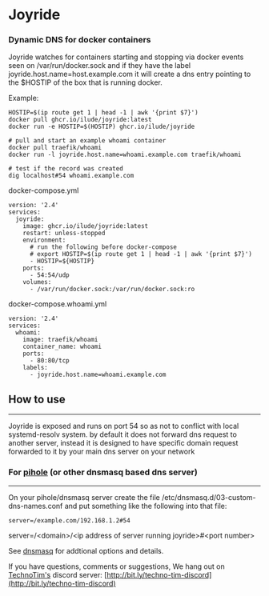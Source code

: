 # Joyride
### Dynamic DNS for docker containers

Joyride watches for containers starting and stopping via docker events seen on /var/run/docker.sock and if they have the label joyride.host.name=host.example.com it will create a dns entry pointing to the $HOSTIP of the box that is running docker.

Example:
```
HOSTIP=$(ip route get 1 | head -1 | awk '{print $7}')
docker pull ghcr.io/ilude/joyride:latest
docker run -e HOSTIP=$(HOSTIP) ghcr.io/ilude/joyride

# pull and start an example whoami container
docker pull traefik/whoami
docker run -l joyride.host.name=whoami.example.com traefik/whoami

# test if the record was created
dig localhost#54 whoami.example.com
```

docker-compose.yml
```
version: '2.4'
services:
  joyride:
    image: ghcr.io/ilude/joyride:latest
    restart: unless-stopped
    environment:
      # run the following before docker-compose
      # export HOSTIP=$(ip route get 1 | head -1 | awk '{print $7}')
      - HOSTIP=${HOSTIP}
    ports:
      - 54:54/udp
    volumes:
      - /var/run/docker.sock:/var/run/docker.sock:ro
```

docker-compose.whoami.yml
```
version: '2.4'
services:
  whoami:
    image: traefik/whoami
    container_name: whoami
    ports:
      - 80:80/tcp
    labels:
      - joyride.host.name=whoami.example.com
```
## How to use
***
Joyride is exposed and runs on port 54 so as not to conflict with local systemd-resolv system. by default it does not forward dns request to another server, instead it is designed to have specific domain request forwarded to it by your main dns server on your network

### For [pihole](https://pi-hole.net/) (or other dnsmasq based dns server)
***
On your pihole/dnsmasq server create the file /etc/dnsmasq.d/03-custom-dns-names.conf
and put something like the following into that file:
```
server=/example.com/192.168.1.2#54
```
server=/\<domain\>/\<ip address of server running joyride\>#\<port number\> 

See [dnsmasq](https://thekelleys.org.uk/dnsmasq/docs/dnsmasq-man.html) for addtional options and details.

If you have questions, comments or suggestions, We hang out on [TechnoTim's](https://www.youtube.com/c/TechnoTimLive) discord server: [http://bit.ly/techno-tim-discord](http://bit.ly/techno-tim-discord)
